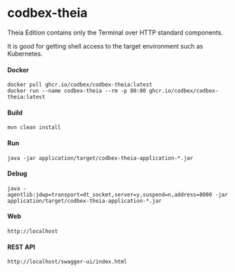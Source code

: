 # codbex-theia

Theia Edition contains only the Terminal over HTTP standard components.

It is good for getting shell access to the target environment such as Kubernetes.


#### Docker

```
docker pull ghcr.io/codbex/codbex-theia:latest
docker run --name codbex-theia --rm -p 80:80 ghcr.io/codbex/codbex-theia:latest
```

#### Build

```
mvn clean install
```
	
#### Run

```
java -jar application/target/codbex-theia-application-*.jar
```

#### Debug

```
java -agentlib:jdwp=transport=dt_socket,server=y,suspend=n,address=8000 -jar application/target/codbex-theia-application-*.jar
```
	
#### Web

```
http://localhost
```

#### REST API

```
http://localhost/swagger-ui/index.html
```
